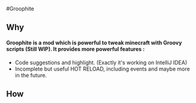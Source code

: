 #Groophite

## Why 
#### Groophite is a mod which is powerful to tweak minecraft with Groovy scripts (Still WIP). It provides more powerful features :
 - Code suggestions and highlight. (Exactly it's working on IntelliJ IDEA)
 - Incomplete but useful HOT RELOAD, including events and maybe more in the future.

## How

